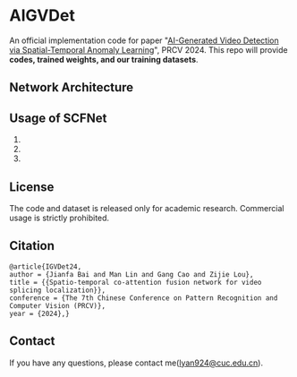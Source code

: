 # AIGVDet
An official implementation code for paper "[AI-Generated Video Detection via Spatial-Temporal Anomaly Learning](https://arxiv.org/abs/2403.16638)", PRCV 2024. This repo will provide <B>codes, trained weights, and our training datasets</B>. 

## Network Architecture

 
## Usage of SCFNet
1.  
2.  
3.  

## License 
The code and dataset is released only for academic research. Commercial usage is strictly prohibited.

## Citation
 ```
@article{IGVDet24,
author = {Jianfa Bai and Man Lin and Gang Cao and Zijie Lou},
title = {{Spatio-temporal co-attention fusion network for video splicing localization}},
conference = {The 7th Chinese Conference on Pattern Recognition and Computer Vision (PRCV)},
year = {2024},}
```

## Contact
If you have any questions, please contact me(lyan924@cuc.edu.cn).


